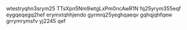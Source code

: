 wtestryqhn3srym25
TTsXpn5Nm9wtgLxPm0ncAwR1N
fq25yrym355eqf
eygqeqegq2hef
erymxtqhhjendo
gyrmrq25yeghqaeqv
gqhqjqhfqew
grrymrymsfv
yj2245
qef

